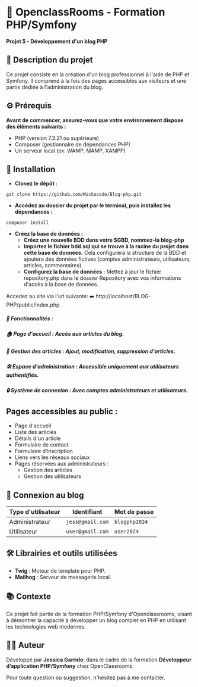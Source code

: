 # 📄 OpenclassRooms - Formation PHP/Symfony
**Projet 5 - Développement d'un blog PHP**




## 📝 Description du projet
Ce projet consiste en la création d'un blog professionnel à l'aide de PHP et Symfony. Il comprend à la fois des pages accessibles aux visiteurs et une partie dédiée à l'administration du blog.

## ⚙️ Prérequis
**Avant de commencer, assurez-vous que votre environnement dispose des éléments suivants :**

* PHP (version 7.3.21 ou supérieure)
* Composer (gestionnaire de dépendances PHP)
* Un serveur local (ex: WAMP, MAMP, XAMPP)

## 🚀 Installation
- **Clonez le dépôt :**

`git clone https://github.com/Wickacode/Blog-php.git`

- **Accédez au dossier du projet par le terminal, puis installez les dépendances :**

`composer install`

- **Créez la base de données :**
  -  **Créez une nouvelle BDD dans votre SGBD, nommez-la blog-php**
  - **Importez le fichier bdd.sql qui se trouve à la racine du projet dans cette base de données.**
Cela configurera la structure de la BDD et ajoutera des données fictives (comptes administrateurs, utilisateurs, articles, commentaires).
  - **Configurez la base de données :**
Mettez à jour le fichier repository.php dans le dossier Repository avec vos informations d'accès à la base de données.

Accedez au site via l'url suivante:
➡️ http://localhost/BLOG-PHP/public/index.php

##### 📂 Fonctionnalités :
##### 🏠 Page d'accueil : Accès aux articles du blog.
##### 📝 Gestion des articles : Ajout, modification, suppression d'articles.
##### 🛠 Espace d'administration : Accessible uniquement aux utilisateurs authentifiés.
##### 🔒 Système de connexion : Avec comptes administrateurs et utilisateurs.

## Pages accessibles au public :
- Page d'accueil
- Liste des articles
- Détails d'un article
- Formulaire de contact
- Formulaire d'inscription
- Liens vers les réseaux sociaux
- Pages réservées aux administrateurs :
  - Gestion des articles
  - Gestion des utilisateurs

## 📑 Connexion au blog

| Type d'utilisateur | Identifiant | Mot de passe |
|--------------------|-------------|--------------|
| Administrateur      | `jess@gmail.com`     | `blogphp2024` |
| Utilisateur         | `user@gmail.com`     | `user2024` |

## 🛠️ Librairies et outils utilisées
- **Twig** : Moteur de template pour PHP.
- **Mailhog** : Serveur de messagerie local.

## 📚 Contexte
Ce projet fait partie de la formation PHP/Symfony d'Openclassrooms, visant à démontrer la capacité à développer un blog complet en PHP en utilisant les technologies web modernes.

## 👩‍💻 Auteur
Développé par **Jessica Garrido**, dans le cadre de la formation **Développeur d’application PHP/Symfony** chez OpenClassrooms.

Pour toute question ou suggestion, n'hésitez pas à me contacter.
